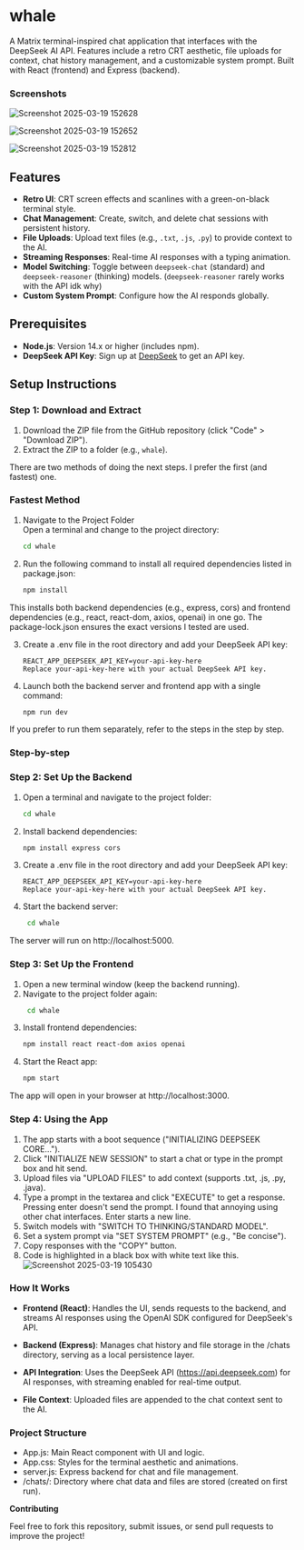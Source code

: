# whale

A Matrix terminal-inspired chat application that interfaces with the DeepSeek AI API. Features include a retro CRT aesthetic, file uploads for context, chat history management, and a customizable system prompt. Built with React (frontend) and Express (backend). 

### Screenshots
![Screenshot 2025-03-19 152628](https://github.com/user-attachments/assets/951882d0-e7db-4fb3-9169-322eaec9539c) 

![Screenshot 2025-03-19 152652](https://github.com/user-attachments/assets/0ec1e053-876d-412c-be8f-8660a41f5866) 

![Screenshot 2025-03-19 152812](https://github.com/user-attachments/assets/143a51de-0478-4ab3-b936-ecc85c06a277)

## Features
- **Retro UI**: CRT screen effects and scanlines with a green-on-black terminal style.
- **Chat Management**: Create, switch, and delete chat sessions with persistent history.
- **File Uploads**: Upload text files (e.g., `.txt`, `.js`, `.py`) to provide context to the AI.
- **Streaming Responses**: Real-time AI responses with a typing animation.
- **Model Switching**: Toggle between `deepseek-chat` (standard) and `deepseek-reasoner` (thinking) models. (`deepseek-reasoner` rarely works with the API idk why)
- **Custom System Prompt**: Configure how the AI responds globally.

## Prerequisites
- **Node.js**: Version 14.x or higher (includes npm).
- **DeepSeek API Key**: Sign up at [DeepSeek](https://platform.deepseek.com/) to get an API key.

## Setup Instructions
### Step 1: Download and Extract
1. Download the ZIP file from the GitHub repository (click "Code" > "Download ZIP").
2. Extract the ZIP to a folder (e.g., `whale`).

There are two methods of doing the next steps. I prefer the first (and fastest) one.

### Fastest Method
1. Navigate to the Project Folder  
   Open a terminal and change to the project directory:
   ```bash
   cd whale

2. Run the following command to install all required dependencies listed in package.json:
   ```bash
   npm install
  This installs both backend dependencies (e.g., express, cors) and frontend dependencies (e.g., react, react-dom, axios, openai) in one go. The package-lock.json ensures the exact versions I tested are used.
  
3. Create a .env file in the root directory and add your DeepSeek API key:
    ```plaintext
    REACT_APP_DEEPSEEK_API_KEY=your-api-key-here
    Replace your-api-key-here with your actual DeepSeek API key.

4. Launch both the backend server and frontend app with a single command:
    ```bash
   npm run dev

If you prefer to run them separately, refer to the steps in the step by step.

### Step-by-step

### Step 2: Set Up the Backend
1. Open a terminal and navigate to the project folder:
   ```bash
   cd whale
   
2. Install backend dependencies:
    ```bash
    npm install express cors

3. Create a .env file in the root directory and add your DeepSeek API key:
    ```plaintext
    REACT_APP_DEEPSEEK_API_KEY=your-api-key-here
    Replace your-api-key-here with your actual DeepSeek API key.

4. Start the backend server:
    ```bash
     cd whale
The server will run on http://localhost:5000.

### Step 3: Set Up the Frontend
1. Open a new terminal window (keep the backend running).
2. Navigate to the project folder again:
    ```bash
     cd whale
    
3. Install frontend dependencies:
     ```bash
     npm install react react-dom axios openai

4. Start the React app:
     ```bash
     npm start
     
The app will open in your browser at http://localhost:3000.

### Step 4: Using the App
1. The app starts with a boot sequence ("INITIALIZING DEEPSEEK CORE...").
2. Click "INITIALIZE NEW SESSION" to start a chat or type in the prompt box and hit send.
3. Upload files via "UPLOAD FILES" to add context (supports .txt, .js, .py, .java).
4. Type a prompt in the textarea and click "EXECUTE" to get a response. Pressing enter doesn't send the prompt. I found that annoying using other chat interfaces. Enter starts a new line.
5. Switch models with "SWITCH TO THINKING/STANDARD MODEL".
6. Set a system prompt via "SET SYSTEM PROMPT" (e.g., "Be concise").
7. Copy responses with the "COPY" button.
8. Code is highlighted in a black box with white text like this.![Screenshot 2025-03-19 105430](https://github.com/user-attachments/assets/38a5d963-5b56-4145-b295-4ab09b50408b)

### How It Works
- **Frontend (React)**: Handles the UI, sends requests to the backend, and streams AI responses using the OpenAI SDK configured for DeepSeek's API.

- **Backend (Express)**: Manages chat history and file storage in the /chats directory, serving as a local persistence layer.

- **API Integration**: Uses the DeepSeek API (https://api.deepseek.com) for AI responses, with streaming enabled for real-time output.

- **File Context**: Uploaded files are appended to the chat context sent to the AI.

### Project Structure
- App.js: Main React component with UI and logic.
- App.css: Styles for the terminal aesthetic and animations.
- server.js: Express backend for chat and file management.
- /chats/: Directory where chat data and files are stored (created on first run).



**Contributing**

Feel free to fork this repository, submit issues, or send pull requests to improve the project!

